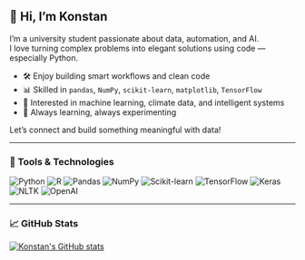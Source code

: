 ## 👋 Hi, I’m Konstan

I’m a university student passionate about data, automation, and AI.  
I love turning complex problems into elegant solutions using code — especially Python.

- 🛠️ Enjoy building smart workflows and clean code  
- 📊 Skilled in `pandas`, `NumPy`, `scikit-learn`, `matplotlib`, `TensorFlow`  
- 🧠 Interested in machine learning, climate data, and intelligent systems  
- 🌱 Always learning, always experimenting

Let’s connect and build something meaningful with data!

---

### 🧰 Tools & Technologies

![Python](https://skillicons.dev/icons?i=python)
![R](https://skillicons.dev/icons?i=r)
![Pandas](https://img.shields.io/badge/Pandas-150458?logo=pandas&logoColor=white)
![NumPy](https://img.shields.io/badge/Numpy-013243?logo=numpy&logoColor=white)
![Scikit-learn](https://img.shields.io/badge/Scikit--learn-F7931E?logo=scikit-learn&logoColor=white)
![TensorFlow](https://img.shields.io/badge/TensorFlow-FF6F00?logo=tensorflow&logoColor=white)
![Keras](https://img.shields.io/badge/Keras-D00000?logo=keras&logoColor=white)
![NLTK](https://img.shields.io/badge/NLTK-4B8BBE?logo=nltk&logoColor=white)
![OpenAI](https://img.shields.io/badge/OpenAI-412991?logo=openai&logoColor=white)

---

### 📈 GitHub Stats

[![Konstan's GitHub stats](https://github-readme-stats.vercel.app/api?username=KonstanAftop&show_icons=true&theme=default)](https://github.com/KonstanAftop/github-readme-stats)
